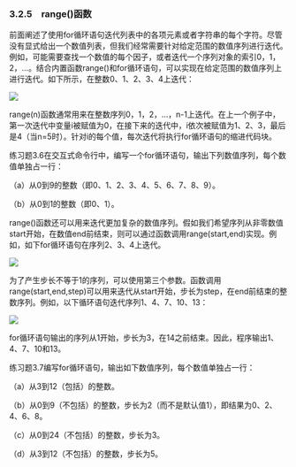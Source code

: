    

### 3.2.5　range()函数

前面阐述了使用for循环语句迭代列表中的各项元素或者字符串的每个字符。尽管没有显式给出一个数值列表，但我们经常需要针对给定范围的数值序列进行迭代。例如，可能需要查找一个数值的每个因子，或者迭代一个序列对象的索引0，1，2，…。结合内置函数range()和for循环语句，可以实现在给定范围的数值序列上进行迭代。如下所示，在整数0、1、2、3、4上迭代：

![](0-Assets/Epubook/程序员编程语言经典合集（计算机科学丛书5册套装），javapython编程语言含经典教材龙书《编译原理》%20(Bruce%20Eckel%20%20Alfred%20V.%20Aho%20%20Monica%20S.%20Lam%20etc.)%20(Z-Library)/images/image08074.jpeg)

range(n)函数通常用来在整数序列0，1，2，…，n-1上迭代。在上一个例子中，第一次迭代中变量i被赋值为0，在接下来的迭代中，i依次被赋值为1、2、3，最后是4（当n=5时）。针对i的每个值，每次迭代将执行for循环语句的缩进代码块。

练习题3.6在交互式命令行中，编写一个for循环语句，输出下列数值序列，每个数值单独占一行：

（a）从0到9的整数（即0、1、2、3、4、5、6、7、8、9）。

（b）从0到1的整数（即0、1）。

range()函数还可以用来迭代更加复杂的数值序列。假如我们希望序列从非零数值start开始，在数值end前结束，则可以通过函数调用range(start,end)实现。例如，如下for循环语句在序列2、3、4上迭代。

![](0-Assets/Epubook/程序员编程语言经典合集（计算机科学丛书5册套装），javapython编程语言含经典教材龙书《编译原理》%20(Bruce%20Eckel%20%20Alfred%20V.%20Aho%20%20Monica%20S.%20Lam%20etc.)%20(Z-Library)/images/image08075.jpeg)

为了产生步长不等于1的序列，可以使用第三个参数。函数调用range(start,end,step)可以用来迭代从start开始，步长为step，在end前结束的整数序列。例如，以下循环语句迭代序列1、4、7、10、13：

![](0-Assets/Epubook/程序员编程语言经典合集（计算机科学丛书5册套装），javapython编程语言含经典教材龙书《编译原理》%20(Bruce%20Eckel%20%20Alfred%20V.%20Aho%20%20Monica%20S.%20Lam%20etc.)%20(Z-Library)/images/image08076.jpeg)

for循环语句输出的序列从1开始，步长为3，在14之前结束。因此，程序输出1、4、7、10和13。

练习题3.7编写for循环语句，输出如下数值序列，每个数值单独占一行：

（a）从3到12（包括）的整数。

（b）从0到9（不包括）的整数，步长为2（而不是默认值1），即结果为0、2、4、6、8。

（c）从0到24（不包括）的整数，步长为3。

（d）从3到12（不包括）的整数，步长为5。